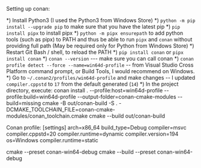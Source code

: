 Setting up conan:

*) Install Python3 (I used the Python3 from Windows Store)
*) `python -m pip install --upgrade pip` to make sure that you have the latest pip
*) `pip install pipx` to install pipx
*) `python -m pipx ensurepath` to add python tools (such as pipx) to PATH and thus be able to run `pipx` and `conan` without providing full path (May be required only for Python from Windows Store)
*) Restart Git Bash / shell, to reload the PATH
*) `pip install conan` or `pipx install conan`
*) `conan --version` --- make sure you can call conan
*) `conan profile detect --force --name=win64d-profile` -- from Visual Studio Cross Platform command prompt, or Build Tools, I would recommend on Windows.
*) Go to `~/.conan2/profiles/win64d-profile` and make changes -- I updated `compiler.cppstd` to `17` from the default generated (`14`)
*) In the project directory, execute:
     conan install . --profile:host=win64d-profile --profile:build=win64d-profile --output-folder=conan-cmake-modules --build=missing
     cmake -B out/conan-build -S . -DCMAKE_TOOLCHAIN_FILE=conan-cmake-modules/conan_toolchain.cmake
     cmake --build out/conan-build


Conan profile:
[settings]
arch=x86_64
build_type=Debug
compiler=msvc
compiler.cppstd=20
compiler.runtime=dynamic
compiler.version=194
os=Windows
compiler.runtime=static


cmake --preset conan-win64-debug
cmake --build --preset conan-win64-debug
